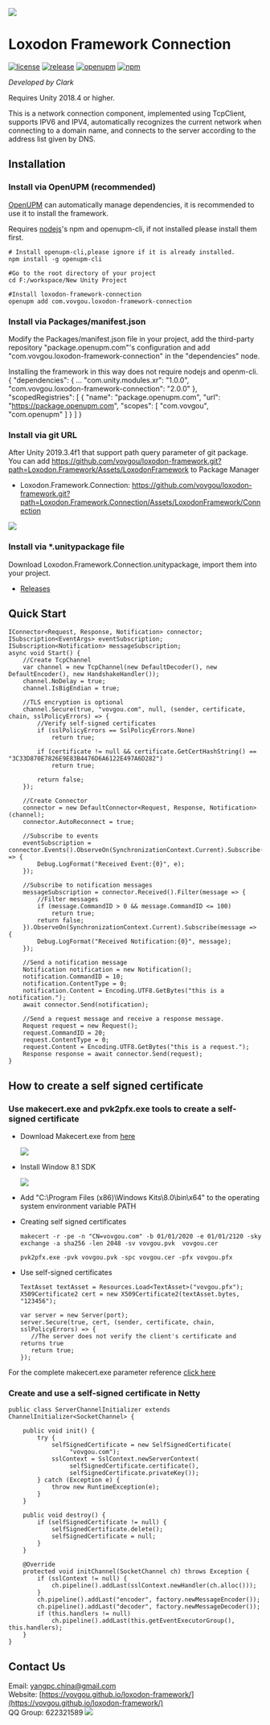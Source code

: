 ![](docs/images/icon.png)

# Loxodon Framework Connection

[![license](https://img.shields.io/github/license/vovgou/loxodon-framework?color=blue)](https://github.com/vovgou/loxodon-framework/blob/master/LICENSE) [![release](https://img.shields.io/github/v/tag/vovgou/loxodon-framework?label=release)](https://github.com/vovgou/loxodon-framework/releases)
[![openupm](https://img.shields.io/npm/v/com.vovgou.loxodon-framework-connection?label=openupm&registry_uri=https://package.openupm.com)](https://openupm.com/packages/com.vovgou.loxodon-framework-connection/)
[![npm](https://img.shields.io/npm/v/com.vovgou.loxodon-framework-connection)](https://www.npmjs.com/package/com.vovgou.loxodon-framework-connection)


*Developed by Clark*

Requires Unity 2018.4 or higher.

This is a network connection component, implemented using TcpClient, supports IPV6 and IPV4, automatically recognizes the current network when connecting to a domain name, and connects to the server according to the address list given by DNS.

## Installation

### Install via OpenUPM (recommended)

[OpenUPM](https://openupm.com/) can automatically manage dependencies, it is recommended to use it to install the framework.

Requires [nodejs](https://nodejs.org/en/download/)'s npm and openupm-cli, if not installed please install them first.

    # Install openupm-cli,please ignore if it is already installed.
    npm install -g openupm-cli

    #Go to the root directory of your project
    cd F:/workspace/New Unity Project

    #Install loxodon-framework-connection
    openupm add com.vovgou.loxodon-framework-connection

### Install via Packages/manifest.json

Modify the Packages/manifest.json file in your project, add the third-party repository "package.openupm.com"'s configuration and add "com.vovgou.loxodon-framework-connection" in the "dependencies" node.

Installing the framework in this way does not require nodejs and openm-cli.
 {
      "dependencies": {
        ...
        "com.unity.modules.xr": "1.0.0",
        "com.vovgou.loxodon-framework-connection": "2.0.0"
      },
      "scopedRegistries": [ {
          "name": "package.openupm.com",
          "url": "https://package.openupm.com",
          "scopes": [
            "com.vovgou",
            "com.openupm"
          ]
        }
      ]
    }

### Install via git URL

After Unity 2019.3.4f1 that support path query parameter of git package. You can add https://github.com/vovgou/loxodon-framework.git?path=Loxodon.Framework/Assets/LoxodonFramework to Package Manager

- Loxodon.Framework.Connection: https://github.com/vovgou/loxodon-framework.git?path=Loxodon.Framework.Connection/Assets/LoxodonFramework/Connection


![](docs/images/install_via_git.png)

### Install via *.unitypackage file

Download Loxodon.Framework.Connection.unitypackage, import them into your project.

- [Releases](https://github.com/vovgou/loxodon-framework/releases)

## Quick Start

    IConnector<Request, Response, Notification> connector;
    ISubscription<EventArgs> eventSubscription;
    ISubscription<Notification> messageSubscription;
    async void Start() {
        //Create TcpChannel
        var channel = new TcpChannel(new DefaultDecoder(), new DefaultEncoder(), new HandshakeHandler());
        channel.NoDelay = true;
        channel.IsBigEndian = true;

        //TLS encryption is optional
        channel.Secure(true, "vovgou.com", null, (sender, certificate, chain, sslPolicyErrors) => {
            //Verify self-signed certificates
            if (sslPolicyErrors == SslPolicyErrors.None)
                return true;

            if (certificate != null && certificate.GetCertHashString() == "3C33D870E7826E9E83B4476D6A6122E497A6D282")
                return true;

            return false;
        });

        //Create Connector
        connector = new DefaultConnector<Request, Response, Notification>(channel);
        connector.AutoReconnect = true;

        //Subscribe to events
        eventSubscription = connector.Events().ObserveOn(SynchronizationContext.Current).Subscribe((e) => {
            Debug.LogFormat("Received Event:{0}", e);
        });

        //Subscribe to notification messages
        messageSubscription = connector.Received().Filter(message => {
            //Filter messages
            if (message.CommandID > 0 && message.CommandID <= 100)
                return true;
            return false;
        }).ObserveOn(SynchronizationContext.Current).Subscribe(message => {
            Debug.LogFormat("Received Notification:{0}", message);
        });

        //Send a notification message
        Notification notification = new Notification();
        notification.CommandID = 10;
        notification.ContentType = 0;
        notification.Content = Encoding.UTF8.GetBytes("this is a notification.");
        await connector.Send(notification);

        //Send a request message and receive a response message.
        Request request = new Request();
        request.CommandID = 20;
        request.ContentType = 0;
        request.Content = Encoding.UTF8.GetBytes("this is a request.");
        Response response = await connector.Send(request);
    }
    
## How to create a self signed certificate

### Use makecert.exe and pvk2pfx.exe tools to create a self-signed certificate

- Download Makecert.exe from [here](https://developer.microsoft.com/en-us/windows/downloads/sdk-archive/)
   
  ![](docs/images/download_makecert.png)
  
- Install Window 8.1 SDK

  ![](docs/images/install_makecert.png)
  
- Add "C:\Program Files (x86)\Windows Kits\8.0\bin\x64" to the operating system environment variable PATH

- Creating self signed certificates

      makecert -r -pe -n "CN=vovgou.com" -b 01/01/2020 -e 01/01/2120 -sky exchange -a sha256 -len 2048 -sv vovgou.pvk  vovgou.cer
  
      pvk2pfx.exe -pvk vovgou.pvk -spc vovgou.cer -pfx vovgou.pfx

- Use self-signed certificates

      TextAsset textAsset = Resources.Load<TextAsset>("vovgou.pfx");
      X509Certificate2 cert = new X509Certificate2(textAsset.bytes, "123456");
      
      var server = new Server(port);
      server.Secure(true, cert, (sender, certificate, chain, sslPolicyErrors) => {
         //The server does not verify the client's certificate and returns true
         return true;
      });

For the complete makecert.exe parameter reference [click here](http://msdn.microsoft.com/en-us/library/bfsktky3%28v=vs.110%29.aspx)

### Create and use a self-signed certificate in Netty

    public class ServerChannelInitializer extends ChannelInitializer<SocketChannel> {

    	public void init() {
    		try {
                selfSignedCertificate = new SelfSignedCertificate(
    			     "vovgou.com");
    			sslContext = SslContext.newServerContext(
    			     selfSignedCertificate.certificate(),
    			     selfSignedCertificate.privateKey());
    		} catch (Exception e) {
    			throw new RuntimeException(e);
    		}
    	}
    
    	public void destroy() {
    		if (selfSignedCertificate != null) {
    			selfSignedCertificate.delete();
    			selfSignedCertificate = null;
    		}
    	}

    	@Override
    	protected void initChannel(SocketChannel ch) throws Exception {
    		if (sslContext != null) {
    			ch.pipeline().addLast(sslContext.newHandler(ch.alloc()));
    		}
    		ch.pipeline().addLast("encoder", factory.newMessageEncoder());
    		ch.pipeline().addLast("decoder", factory.newMessageDecoder());
    		if (this.handlers != null)
    			ch.pipeline().addLast(this.getEventExecutorGroup(), this.handlers);
    	}
    }

## Contact Us
Email: [yangpc.china@gmail.com](mailto:yangpc.china@gmail.com)   
Website: [https://vovgou.github.io/loxodon-framework/](https://vovgou.github.io/loxodon-framework/)  
QQ Group: 622321589 [![](https://pub.idqqimg.com/wpa/images/group.png)](https:////shang.qq.com/wpa/qunwpa?idkey=71c1e43c24900ee84aeffc76fb67c0bacddc3f62a516fe80eae6b9521f872c59)
